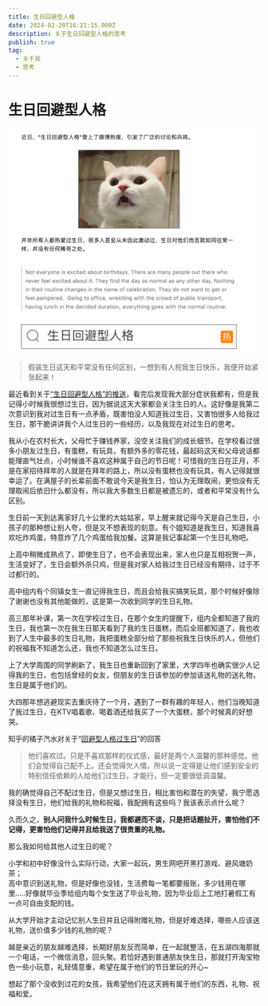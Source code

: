 ```yaml
---
title: 生日回避型人格
date: 2024-02-20T16:21:15.000Z
description: 关于生日回避型人格的思考
publish: true
tag:
  - 关于我
  - 思考
---
```

# 生日回避型人格
![](images/2db9cf29b028a3b0fe29cedec9fae103.png)

> 假装生日这天和平常没有任何区别，一想到有人祝我生日快乐，我便开始紧张起来！
>

最近看到关于[“生日回避型人格”的推送](https://mp.weixin.qq.com/s/KsdIpjpvqKmmxYtRuulPYw)，看完后发现我大部分症状我都有，但是我记得小时候我很想过生日，因为据说这天大家都会关注生日的人。这好像是我第二次意识到我对过生日有一点矛盾，既害怕没人知道我过生日，又害怕很多人给我过生日，那干脆讲讲我个人过生日的一些经历，以及我现在对过生日的思考。



我从小在农村长大，父母忙于赚钱养家，没空关注我们的成长细节。在学校看过很多小朋友过生日，有蛋糕，有玩具，有额外多的零花钱，最起码这天和父母说话都能理直气壮点，小时候谁不喜欢这种属于自己的节日呢！可惜我的生日在正月，不是在家招待拜年的人就是在拜年的路上，所以没有蛋糕也没有玩具，有人记得就很幸运了。在满屋子的长辈前面不敢说今天是我生日，怕认为无理取闹，更怕没有无理取闹后依旧什么都没有，所以我大多数生日都是被遗忘的，或者和平常没有什么区别。



生日前一天到达离家好几十公里的大姑姑家，早上醒来就记得今天是自己生日，小孩子的那种想让别人夸，但是又不想表现的刻意。有个姐知道是我生日，知道我喜欢吃炸鸡蛋，特意炸了几个鸡蛋给我加餐。这算是我记事起第一个生日礼物吧。



上高中稍微成熟点了，即使生日了，也不会表现出来，家人也只是互相祝贺一声，生活变好了，生日会额外杀只鸡，但是我对家人给我过生日已经没有期待，过于不过都行的。



高中组内有个同镇女生一直记得我生日，而且会给我买搞笑玩具，那个时候好像除了谢谢也没有其他能做的，这是第一次收到同学的生日礼物。



高三那年补课，第一次在学校过生日，在那个女生的提醒下，组内全都知道了我的生日，我也第一次在我生日那天看到了我的生日蛋糕，而后全班都知道了，我也收到了人生中最多的生日礼物，我把蛋糕全部分给了那些祝我生日快乐的人，但他们的祝福我不知道怎么还，我也不知道怎么过生日。



上了大学周围的同学刷新了，我生日也重新回到了家里，大学四年也确实很少人记得我的生日，也包括曾经的女友，但朋友的生日该参加的参加该送礼物的送礼物，生日是属于他们的。



大四那年想逃避现实去重庆待了一个月，遇到了一群有趣的年轻人，他们当晚知道了我过生日，在KTV唱着歌、喝着酒还给我买了一个大蛋糕，那个时候真的好想哭。



知乎的橘子汽水对关于“[回避型人格过生日](https://www.zhihu.com/question/498012166)”的回答



> 他们喜欢过。只是不喜欢那样的仪式感，最好是两个人温馨的那种感觉。他们会觉得自己配不上。还会觉得欠人情。所以说一定得是让他们感到安全的特别信任依赖的人给他们过生日，才能行，但一定要很低调温馨。 
>



我的确觉得自己不配过生日，但是又想过生日，相比害怕和潜在的失望，我宁愿选择没有生日，他们给我的礼物和祝福，我配拥有这些吗？我该表示点什么呢？



久而久之，**别人问我什么时候生日，我都避而不谈，只是把话题扯开，害怕他们不记得，更害怕他们记得并且给我送了很贵重的礼物。**





那么我如何给其他人过生日的呢？



小学和初中好像没什么实际行动，大家一起玩，男生网吧开黑打游戏、避风塘奶茶；  
高中意识到送礼物，但是好像也没钱，生活费每一笔都要报账，多少钱用在哪里.....好像就毕业季给组内每个女生送了毕业礼物，因为毕业后上工地打暑假工有一点可自由支配的钱。



从大学开始才主动记忆别人生日并且记得附赠礼物，但是好难选择，哪些人应该送礼物，送价值多少钱的礼物的呢？



越是亲近的朋友越难选择，长期好朋友反而简单，在一起就整活，在五湖四海那就一个电话，一个微信消息，回头聚。若恰好遇到普通朋友快生日，那就打开淘宝物色一些小玩意，礼轻情意重，希望在属于他们的节日里玩的开心~



想起了那个没收到过花的女孩，我希望他们在这天拥有属于他们的东西，礼物、祝福和爱。



